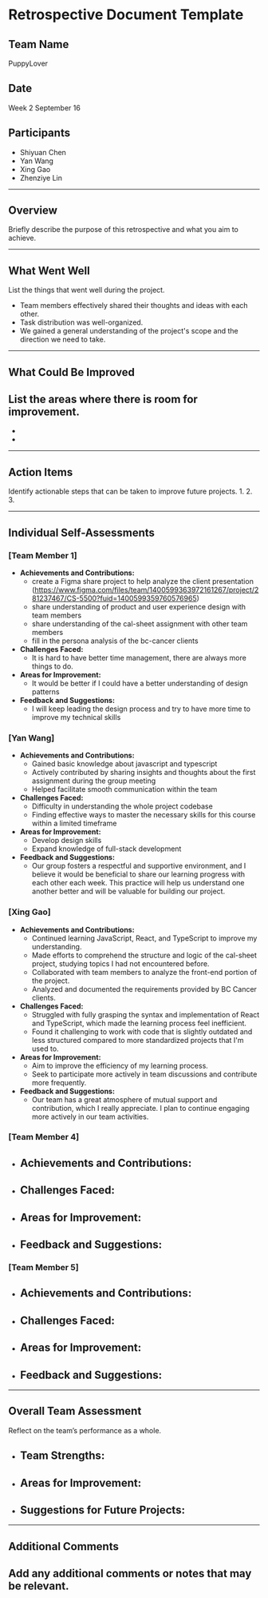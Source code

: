 # Retrospective Document Template

## Team Name
PuppyLover

## Date
Week 2 September 16

## Participants
- Shiyuan Chen
- Yan Wang
- Xing Gao
- Zhenziye Lin

---

## Overview
Briefly describe the purpose of this retrospective and what you aim to achieve.

---

## What Went Well
List the things that went well during the project.
- Team members effectively shared their thoughts and ideas with each other.
- Task distribution was well-organized.
- We gained a general understanding of the project's scope and the direction we need to take.

---

## What Could Be Improved
List the areas where there is room for improvement.
- 
-
-

---

## Action Items
Identify actionable steps that can be taken to improve future projects.
1.
2.
3.

---

## Individual Self-Assessments
### [Team Member 1]
- **Achievements and Contributions:**
  - create a Figma share project to help analyze the client presentation (https://www.figma.com/files/team/1400599363972161267/project/281237467/CS-5500?fuid=1400599359760576965)
  - share understanding of product and user experience design with team members
  - share understanding of the cal-sheet assignment with other team members
  - fill in the persona analysis of the bc-cancer clients
- **Challenges Faced:**
  - It is hard to have better time management, there are always more things to do.
- **Areas for Improvement:**
  - It would be better if I could have a better understanding of design patterns
- **Feedback and Suggestions:**
  - I will keep leading the design process and try to have more time to improve my technical skills

### [Yan Wang]
- **Achievements and Contributions:**
  - Gained basic knowledge about javascript and typescript
  - Actively contributed by sharing insights and thoughts about the first assignment during the group meeting
  - Helped facilitate smooth communication within the team
- **Challenges Faced:**
  - Difficulty in understanding the whole project codebase
  - Finding effective ways to master the necessary skills for this course within a limited timeframe
- **Areas for Improvement:**
  - Develop design skills
  - Expand knowledge of full-stack development
- **Feedback and Suggestions:**
  - Our group fosters a respectful and supportive environment, and I believe it would be beneficial to share our learning progress with each other each week. This practice will help us understand one another better and will be valuable for building our project.

### [Xing Gao]
- **Achievements and Contributions:**
  - Continued learning JavaScript, React, and TypeScript to improve my understanding.
  - Made efforts to comprehend the structure and logic of the cal-sheet project, studying topics I had not encountered before.
  - Collaborated with team members to analyze the front-end portion of the project.
  - Analyzed and documented the requirements provided by BC Cancer clients.
- **Challenges Faced:**
  - Struggled with fully grasping the syntax and implementation of React and TypeScript, which made the learning process feel inefficient.
  - Found it challenging to work with code that is slightly outdated and less structured compared to more standardized projects that I'm used to.
- **Areas for Improvement:**
  - Aim to improve the efficiency of my learning process.
  - Seek to participate more actively in team discussions and contribute more frequently.
- **Feedback and Suggestions:**
  - Our team has a great atmosphere of mutual support and contribution, which I really appreciate. I plan to continue engaging more actively in our team activities.


### [Team Member 4]
- **Achievements and Contributions:**
  -
- **Challenges Faced:**
  -
- **Areas for Improvement:**
  -
- **Feedback and Suggestions:**
  -

### [Team Member 5]
- **Achievements and Contributions:**
  -
- **Challenges Faced:**
  -
- **Areas for Improvement:**
  -
- **Feedback and Suggestions:**
  -

---

## Overall Team Assessment
Reflect on the team’s performance as a whole.
- **Team Strengths:**
  -
- **Areas for Improvement:**
  -
- **Suggestions for Future Projects:**
  -

---

## Additional Comments
Add any additional comments or notes that may be relevant.
-
